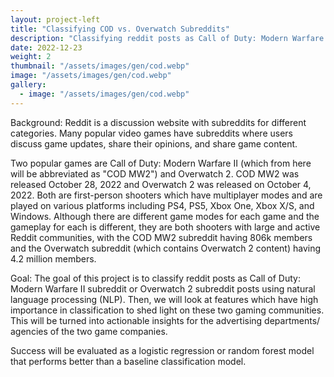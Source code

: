 ```yaml
---
layout: project-left
title: "Classifying COD vs. Overwatch Subreddits"
description: "Classifying reddit posts as Call of Duty: Modern Warfare II subreddit or Overwatch 2 subreddit posts using natural language processing (NLP)"
date: 2022-12-23
weight: 2
thumbnail: "/assets/images/gen/cod.webp"
image: "/assets/images/gen/cod.webp"
gallery:
  - image: "/assets/images/gen/cod.webp"
---
```


Background: Reddit is a discussion website with subreddits for different categories. Many popular video games have subreddits where users discuss game updates, share their opinions, and share game content.

Two popular games are Call of Duty: Modern Warfare II (which from here will be abbreviated as "COD MW2") and Overwatch 2. COD MW2 was released October 28, 2022 and Overwatch 2 was released on October 4, 2022. Both are first-person shooters which have multiplayer modes and are played on various platforms including PS4, PS5, Xbox One, Xbox X/S, and Windows. Although there are different game modes for each game and the gameplay for each is different, they are both shooters with large and active Reddit communities, with the COD MW2 subreddit having 806k members and the Overwatch subreddit (which contains Overwatch 2 content) having 4.2 million members.

Goal: The goal of this project is to classify reddit posts as Call of Duty: Modern Warfare II subreddit or Overwatch 2 subreddit posts using natural language processing (NLP). Then, we will look at features which have high importance in classification to shed light on these two gaming communities. This will be turned into actionable insights for the advertising departments/ agencies of the two game companies.

Success will be evaluated as a logistic regression or random forest model that performs better than a baseline classification model.
